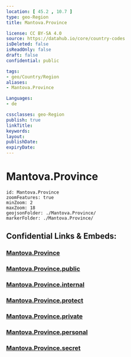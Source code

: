```yaml
---
location: [ 45.2 , 10.7 ] 
type: geo-Region
title: Mantova.Province

license: CC BY-SA 4.0
source: https://datahub.io/core/country-codes
isDeleted: false
isReadOnly: false
draft: false
confidential: public

tags:
- geo/Country/Region
aliases:
- Mantova.Province

Languages:
- de

cssclasses: geo-Region
publish: true
linkTitle: 
keywords: 
layout: 
publishDate: 
expiryDate: 
---
```


# Mantova.Province

```leaflet
id: Mantova.Province
zoomFeatures: true 
minZoom: 2 
maxZoom: 18
geojsonFolder: ./Mantova.Province/
markerFolder: ./Mantova.Province/
```


## Confidential Links & Embeds: 

### [Mantova.Province](/_Standards/Earth/Continent/Europe/Europe~South/Italy/regions~Italy/Lombardy/Mantova.Province.md) 

### [Mantova.Province.public](/_public/Earth/Continent/Europe/Europe~South/Italy/regions~Italy/Lombardy/Mantova.Province.public.md) 

### [Mantova.Province.internal](/_internal/Earth/Continent/Europe/Europe~South/Italy/regions~Italy/Lombardy/Mantova.Province.internal.md) 

### [Mantova.Province.protect](/_protect/Earth/Continent/Europe/Europe~South/Italy/regions~Italy/Lombardy/Mantova.Province.protect.md) 

### [Mantova.Province.private](/_private/Earth/Continent/Europe/Europe~South/Italy/regions~Italy/Lombardy/Mantova.Province.private.md) 

### [Mantova.Province.personal](/_personal/Earth/Continent/Europe/Europe~South/Italy/regions~Italy/Lombardy/Mantova.Province.personal.md) 

### [Mantova.Province.secret](/_secret/Earth/Continent/Europe/Europe~South/Italy/regions~Italy/Lombardy/Mantova.Province.secret.md)

